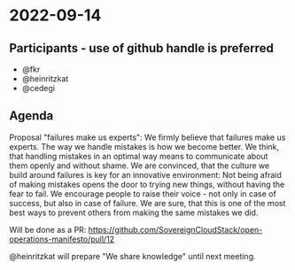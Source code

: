 # 2022-09-14

## Participants - use of github handle is preferred
* @fkr
* @heinritzkat
* @cedegi

## Agenda

Proposal "failures make us experts": 
We firmly believe that failures make us experts. The way we handle mistakes is how we become better. We think, that handling mistakes in an optimal way means to communicate about them openly and without shame. We are convinced, that the culture we build around failures is key for an innovative environment: Not being afraid of making mistakes opens the door to trying new things, without having the fear to fail. We encourage people to raise their voice - not only in case of success, but also in case of failure. We are sure, that this is one of the most best ways to prevent others from making the same mistakes we did.

Will be done as a PR: https://github.com/SovereignCloudStack/open-operations-manifesto/pull/12

@heinritzkat will prepare "We share knowledge" until next meeting.

